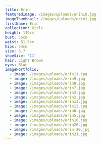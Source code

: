 ```yaml
---
title: Erin
featuredImage: /images/uploads/erin10.jpg
imageThumbnail: /images/uploads/erin1.jpg
firstName: Erin
collection: Girls
height: 119cm
bust: 55cm
waist: 51.5cm
hips: 54cm
size: 6-7
shoeSize: '11'
hair: Light Brown
eyes: Blue
imagePortfolio:
  - image: /images/uploads/erin11.jpg
  - image: /images/uploads/erin9.jpg
  - image: /images/uploads/erin8.jpg
  - image: /images/uploads/erin7.jpg
  - image: /images/uploads/erin3.jpg
  - image: /images/uploads/erin2.jpg
  - image: /images/uploads/erin13.jpg
  - image: /images/uploads/erin12.jpg
  - image: /images/uploads/erin6.jpg
  - image: /images/uploads/erin5.jpg
  - image: /images/uploads/erin10.jpg
  - image: /images/uploads/erin20.jpg
  - image: /images/uploads/erin-20.jpg
  - image: /images/uploads/erin21.jpg
---
```


